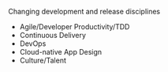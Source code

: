 <!-- .slide: data-background="url('slides/resources/images/expectations.png')" data-background-repeat="no-repeat" data-background-size="100%" data-menu-title="Centered Quote - Example" -->

Changing development and release disciplines
* Agile/Developer Productivity/TDD
* Continuous Delivery
* DevOps
* Cloud-native App Design
* Culture/Talent
